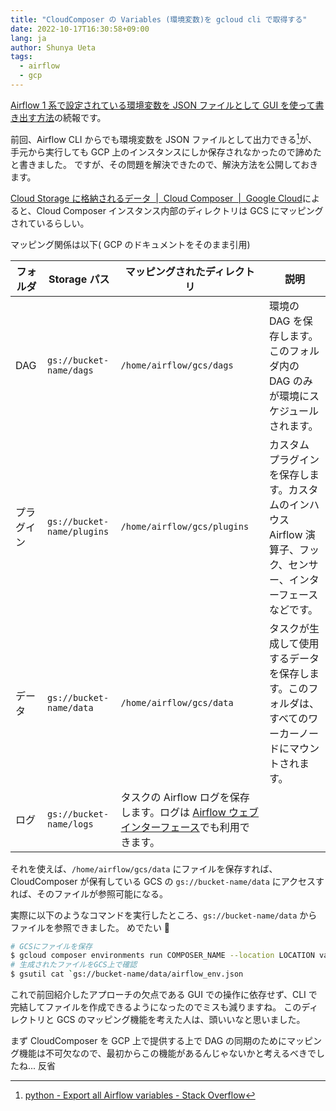 ```yaml
---
title: "CloudComposer の Variables (環境変数)を gcloud cli で取得する"
date: 2022-10-17T16:30:58+09:00
lang: ja
author: Shunya Ueta
tags:
  - airflow
  - gcp
---
```


[Airflow 1 系で設定されている環境変数を JSON ファイルとして GUI を使って書き出す方法](/posts/2022-10-04-1549/)の続報です。

前回、Airflow CLI からでも環境変数を JSON ファイルとして出力できる[^cloudcomposer-cli]が、手元から実行しても GCP 上のインスタンスにしか保存されなかったので諦めたと書きました。
ですが、その問題を解決できたので、解決方法を公開しておきます。

[Cloud Storage に格納されるデータ  \|  Cloud Composer  \|  Google Cloud](https://cloud.google.com/composer/docs/concepts/cloud-storage#folders_in_the_bucket)によると、Cloud Composer インスタンス内部のディレクトリは GCS にマッピングされているらしい。

マッピング関係は以下( GCP のドキュメントをそのまま引用)

| フォルダ   | Storage パス               | マッピングされたディレクトリ                                                                                                                                                 | 説明                                                                                                               |
| ---------- | -------------------------- | ---------------------------------------------------------------------------------------------------------------------------------------------------------------------------- | ------------------------------------------------------------------------------------------------------------------ |
| DAG        | `gs://bucket-name/dags`    | `/home/airflow/gcs/dags`                                                                                                                                                     | 環境の DAG を保存します。このフォルダ内の DAG のみが環境にスケジュールされます。                                   |
| プラグイン | `gs://bucket-name/plugins` | `/home/airflow/gcs/plugins`                                                                                                                                                  | カスタム プラグインを保存します。カスタムのインハウス Airflow 演算子、フック、センサー、インターフェースなどです。 |
| データ     | `gs://bucket-name/data`    | `/home/airflow/gcs/data`                                                                                                                                                     | タスクが生成して使用するデータを保存します。このフォルダは、すべてのワーカーノードにマウントされます。             |
| ログ       | `gs://bucket-name/logs`    | タスクの Airflow ログを保存します。ログは [Airflow ウェブ インターフェース](https://cloud.google.com/composer/docs/how-to/accessing/airflow-web-interface)でも利用できます。 |                                                                                                                    |

それを使えば、`/home/airflow/gcs/data` にファイルを保存すれば、CloudComposer が保有している GCS の `gs://bucket-name/data` にアクセスすれば、そのファイルが参照可能になる。

実際に以下のようなコマンドを実行したところ、`gs://bucket-name/data` からファイルを参照できました。
めでたい 🎉

```bash
# GCSにファイルを保存
$ gcloud composer environments run COMPOSER_NAME --location LOCATION variables -- --export /home/airflow/gcs/data/airflow_env.json
# 生成されたファイルをGCS上で確認
$ gsutil cat `gs://bucket-name/data/airflow_env.json
```

これで前回紹介したアプローチの欠点である GUI での操作に依存せず、CLI で完結してファイルを作成できるようになったのでミスも減りますね。
このディレクトリと GCS のマッピング機能を考えた人は、頭いいなと思いました。

まず CloudComposer を GCP 上で提供する上で DAG の同期のためにマッピング機能は不可欠なので、最初からこの機能があるんじゃないかと考えるべきでしたね... 反省

[^cloudcomposer-cli]: [python \- Export all Airflow variables \- Stack Overflow](https://stackoverflow.com/questions/53206003/export-all-airflow-variables)

